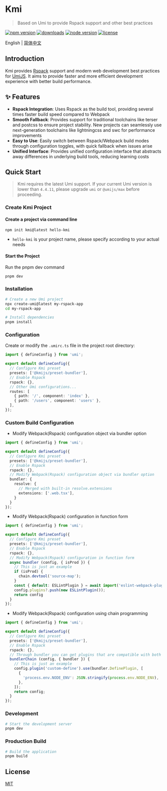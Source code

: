 # Kmi
> Based on Umi to provide Rspack support and other best practices

<p>
  <a href="https://www.npmjs.com/package/@kmijs/preset-bundler?activeTab=readme"><img src="https://img.shields.io/npm/v/@kmijs/preset-bundler?style=flat-square&colorA=564341&colorB=EDED91" alt="npm version" /></a>
  <a href="https://npmcharts.com/compare/@kmijs/preset-bundler?minimal=true"><img src="https://img.shields.io/npm/dm/@kmijs/preset-bundler.svg?style=flat-square&colorA=564341&colorB=EDED91" alt="downloads" /></a>
  <a href="https://nodejs.org/en/about/previous-releases"><img src="https://img.shields.io/node/v/@kmijs/preset-bundler.svg?style=flat-square&colorA=564341&colorB=EDED91" alt="node version"></a>
  <a href="https://github.com/kmijs/kmi/blob/main/LICENSE"><img src="https://img.shields.io/badge/License-MIT-blue.svg?style=flat-square&colorA=564341&colorB=EDED91" alt="license" /></a>
</p>

English | [简体中文](./README.zh-CN.md)

## Introduction

Kmi provides [Rspack](https://www.rspack.dev/) support and modern web development best practices for [UmiJS](https://umijs.org/). It aims to provide faster and more efficient development experience with better build performance.

## ✨ Features
- **Rspack Integration**: Uses Rspack as the build tool, providing several times faster build speed compared to Webpack
- **Smooth Fallback**: Provides support for traditional toolchains like terser and postcss to ensure project stability. New projects can seamlessly use next-generation toolchains like lightningcss and swc for performance improvements
- **Easy to Use**: Easily switch between Rspack/Webpack build modes through configuration toggles, with quick fallback when issues arise
- **Unified Interface**: Provides unified configuration interface that abstracts away differences in underlying build tools, reducing learning costs

## Quick Start

> Kmi requires the latest Umi support. If your current Umi version is lower than `4.4.11`, please upgrade `umi` or `@umijs/max` before proceeding.

### Create Kmi Project

#### Create a project via command line

```sh [npm]
npm init kmi@latest hello-kmi
```

* `hello-kmi` is your project name, please specify according to your actual needs

#### Start the Project

Run the pnpm dev command

```sh
pnpm dev
```

### Installation
```bash
# Create a new Umi project
npx create-umi@latest my-rspack-app
cd my-rspack-app

# Install dependencies
pnpm install
```

### Configuration

Create or modify the `.umirc.ts` file in the project root directory:

```typescript
import { defineConfig } from 'umi';

export default defineConfig({
  // Configure Kmi preset
  presets: ['@kmijs/preset-bundler'],
  // Enable Rspack
  rspack: {},
  // Other Umi configurations...
  routes: [
    { path: '/', component: 'index' },
    { path: '/users', component: 'users' },
  ],
});
```

### Custom Build Configuration

- Modify Webpack(Rspack) configuration object via bundler option

```typescript
import { defineConfig } from 'umi';

export default defineConfig({
  // Configure Kmi preset
  presets: ['@kmijs/preset-bundler'],
  // Enable Rspack
  rspack: {},
  // Modify Webpack(Rspack) configuration object via bundler option
  bundler: {
    resolve: {
      // Merged with built-in resolve.extensions
      extensions: ['.web.tsx'],
    }
  }
});
```
- Modify Webpack(Rspack) configuration in function form
```typescript
import { defineConfig } from 'umi';

export default defineConfig({
  // Configure Kmi preset
  presets: ['@kmijs/preset-bundler'],
  // Enable Rspack
  rspack: {},
  // Modify Webpack(Rspack) configuration in function form
  async bundler (config, { isProd }) {
    // This is just an example
    if (isProd) {
      chain.devtool('source-map');
    }
    const { default: ESLintPlugin } = await import('eslint-webpack-plugin');
    config.plugins?.push(new ESLintPlugin());
    return config
  }
});
```

- Modify Webpack(Rspack) configuration using chain programming

```typescript
import { defineConfig } from 'umi';

export default defineConfig({
  // Configure Kmi preset
  presets: ['@kmijs/preset-bundler'],
  // Enable Rspack
  rspack: {},
  // Through bundler you can get plugins that are compatible with both Webpack and Rspack
  bundlerChain (config, { bundler }) {
    // This is just an example
    config.plugin('custom-define').use(bundler.DefinePlugin, [
      {
        'process.env.NODE_ENV': JSON.stringify(process.env.NODE_ENV),
      },
    ]);
    return config;
  }
});
```

### Development

```bash
# Start the development server
pnpm dev
```

### Production Build

```bash
# Build the application
pnpm build
```

## License

[MIT](./LICENSE)
